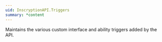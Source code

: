 ```yaml
---
uid: InscryptionAPI.Triggers
summary: *content
---
```

Maintains the various custom interface and ability triggers added by the API.